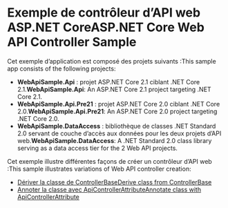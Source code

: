 # <a name="aspnet-core-web-api-controller-sample"></a><span data-ttu-id="1cf31-101">Exemple de contrôleur d’API web ASP.NET Core</span><span class="sxs-lookup"><span data-stu-id="1cf31-101">ASP.NET Core Web API Controller Sample</span></span>

<span data-ttu-id="1cf31-102">Cet exemple d’application est composé des projets suivants :</span><span class="sxs-lookup"><span data-stu-id="1cf31-102">This sample app consists of the following projects:</span></span>

- <span data-ttu-id="1cf31-103">**WebApiSample.Api** : projet ASP.NET Core 2.1 ciblant .NET Core 2.1.</span><span class="sxs-lookup"><span data-stu-id="1cf31-103">**WebApiSample.Api**: An ASP.NET Core 2.1 project targeting .NET Core 2.1.</span></span>
- <span data-ttu-id="1cf31-104">**WebApiSample.Api.Pre21** : projet ASP.NET Core 2.0 ciblant .NET Core 2.0.</span><span class="sxs-lookup"><span data-stu-id="1cf31-104">**WebApiSample.Api.Pre21**: An ASP.NET Core 2.0 project targeting .NET Core 2.0.</span></span>
- <span data-ttu-id="1cf31-105">**WebApiSample.DataAccess** : bibliothèque de classes .NET Standard 2.0 servant de couche d’accès aux données pour les deux projets d’API web.</span><span class="sxs-lookup"><span data-stu-id="1cf31-105">**WebApiSample.DataAccess**: A .NET Standard 2.0 class library serving as a data access tier for the 2 Web API projects.</span></span>

<span data-ttu-id="1cf31-106">Cet exemple illustre différentes façons de créer un contrôleur d’API web :</span><span class="sxs-lookup"><span data-stu-id="1cf31-106">This sample illustrates variations of Web API controller creation:</span></span>

- [<span data-ttu-id="1cf31-107">Dériver la classe de ControllerBase</span><span class="sxs-lookup"><span data-stu-id="1cf31-107">Derive class from ControllerBase</span></span>](https://docs.microsoft.com/en-us/aspnet/core/web-api/define-controller#derive-class-from-controllerbase)
- [<span data-ttu-id="1cf31-108">Annoter la classe avec ApiControllerAttribute</span><span class="sxs-lookup"><span data-stu-id="1cf31-108">Annotate class with ApiControllerAttribute</span></span>](https://docs.microsoft.com/en-us/aspnet/core/web-api/define-controller#annotate-class-with-apicontrollerattribute)